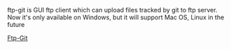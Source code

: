 ftp-git is GUI ftp client which can upload files tracked by git to ftp server. Now it's only available on Windows, but it will support Mac OS, Linux in the future

[Ftp-Git](http://redino.net/ftp-git)